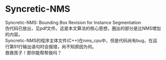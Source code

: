 # Syncretic-NMS
Syncretic-NMS: Bounding Box Revision for Instance Segmentation  
伪代码已放出，见pdf文件。这是本文算法的核心思想，圈出的部分是比NMS增加的内容。  
Syncretic-NMS的程序主体文件(C++)在nms_cpu中，但是代码尚有bug，在运行第91行输出语句时会报错，尚不知原因为何。  
救救孩子！那你能帮帮我吗？
